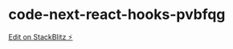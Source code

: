 # code-next-react-hooks-pvbfqg

[Edit on StackBlitz ⚡️](https://stackblitz.com/edit/code-next-react-hooks-jrwggq)